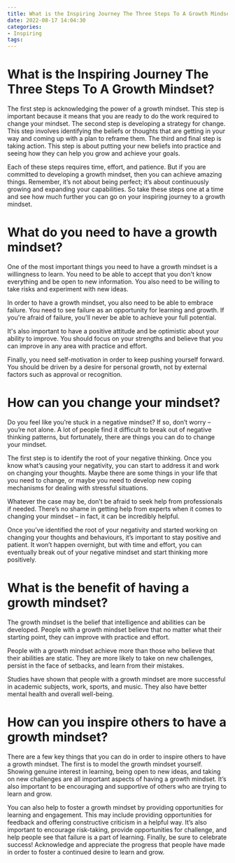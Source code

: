 ```yaml
---
title: What is the Inspiring Journey The Three Steps To A Growth Mindset
date: 2022-08-17 14:04:30
categories:
- Inspiring
tags:
---
```



#  What is the Inspiring Journey The Three Steps To A Growth Mindset?

The first step is acknowledging the power of a growth mindset. This step is important because it means that you are ready to do the work required to change your mindset. The second step is developing a strategy for change. This step involves identifying the beliefs or thoughts that are getting in your way and coming up with a plan to reframe them. The third and final step is taking action. This step is about putting your new beliefs into practice and seeing how they can help you grow and achieve your goals.

Each of these steps requires time, effort, and patience. But if you are committed to developing a growth mindset, then you can achieve amazing things. Remember, it’s not about being perfect; it’s about continuously growing and expanding your capabilities. So take these steps one at a time and see how much further you can go on your inspiring journey to a growth mindset.

#  What do you need to have a growth mindset?

One of the most important things you need to have a growth mindset is a willingness to learn. You need to be able to accept that you don't know everything and be open to new information. You also need to be willing to take risks and experiment with new ideas.

In order to have a growth mindset, you also need to be able to embrace failure. You need to see failure as an opportunity for learning and growth. If you're afraid of failure, you'll never be able to achieve your full potential.

It's also important to have a positive attitude and be optimistic about your ability to improve. You should focus on your strengths and believe that you can improve in any area with practice and effort.

Finally, you need self-motivation in order to keep pushing yourself forward. You should be driven by a desire for personal growth, not by external factors such as approval or recognition.

#  How can you change your mindset?

Do you feel like you’re stuck in a negative mindset? If so, don’t worry – you’re not alone. A lot of people find it difficult to break out of negative thinking patterns, but fortunately, there are things you can do to change your mindset.

The first step is to identify the root of your negative thinking. Once you know what’s causing your negativity, you can start to address it and work on changing your thoughts. Maybe there are some things in your life that you need to change, or maybe you need to develop new coping mechanisms for dealing with stressful situations.

Whatever the case may be, don’t be afraid to seek help from professionals if needed. There’s no shame in getting help from experts when it comes to changing your mindset – in fact, it can be incredibly helpful.

Once you’ve identified the root of your negativity and started working on changing your thoughts and behaviours, it’s important to stay positive and patient. It won’t happen overnight, but with time and effort, you can eventually break out of your negative mindset and start thinking more positively.

#  What is the benefit of having a growth mindset?

The growth mindset is the belief that intelligence and abilities can be developed. People with a growth mindset believe that no matter what their starting point, they can improve with practice and effort.

People with a growth mindset achieve more than those who believe that their abilities are static. They are more likely to take on new challenges, persist in the face of setbacks, and learn from their mistakes.

Studies have shown that people with a growth mindset are more successful in academic subjects, work, sports, and music. They also have better mental health and overall well-being.

#  How can you inspire others to have a growth mindset?

There are a few key things that you can do in order to inspire others to have a growth mindset. The first is to model the growth mindset yourself. Showing genuine interest in learning, being open to new ideas, and taking on new challenges are all important aspects of having a growth mindset. It’s also important to be encouraging and supportive of others who are trying to learn and grow.

You can also help to foster a growth mindset by providing opportunities for learning and engagement. This may include providing opportunities for feedback and offering constructive criticism in a helpful way. It’s also important to encourage risk-taking, provide opportunities for challenge, and help people see that failure is a part of learning. Finally, be sure to celebrate success! Acknowledge and appreciate the progress that people have made in order to foster a continued desire to learn and grow.